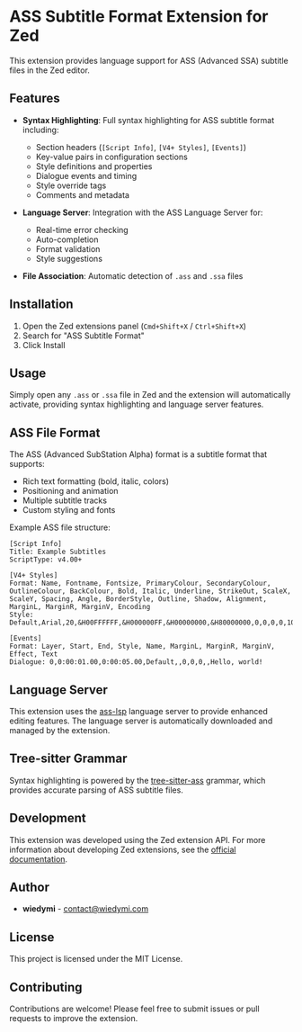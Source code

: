 # ASS Subtitle Format Extension for Zed

This extension provides language support for ASS (Advanced SSA) subtitle files in the Zed editor.

## Features

- **Syntax Highlighting**: Full syntax highlighting for ASS subtitle format including:
  - Section headers (`[Script Info]`, `[V4+ Styles]`, `[Events]`)
  - Key-value pairs in configuration sections
  - Style definitions and properties
  - Dialogue events and timing
  - Style override tags
  - Comments and metadata

- **Language Server**: Integration with the ASS Language Server for:
  - Real-time error checking
  - Auto-completion
  - Format validation
  - Style suggestions

- **File Association**: Automatic detection of `.ass` and `.ssa` files

## Installation

1. Open the Zed extensions panel (`Cmd+Shift+X` / `Ctrl+Shift+X`)
2. Search for "ASS Subtitle Format"
3. Click Install

## Usage

Simply open any `.ass` or `.ssa` file in Zed and the extension will automatically activate, providing syntax highlighting and language server features.

## ASS File Format

The ASS (Advanced SubStation Alpha) format is a subtitle format that supports:

- Rich text formatting (bold, italic, colors)
- Positioning and animation
- Multiple subtitle tracks
- Custom styling and fonts

Example ASS file structure:

```
[Script Info]
Title: Example Subtitles
ScriptType: v4.00+

[V4+ Styles]
Format: Name, Fontname, Fontsize, PrimaryColour, SecondaryColour, OutlineColour, BackColour, Bold, Italic, Underline, StrikeOut, ScaleX, ScaleY, Spacing, Angle, BorderStyle, Outline, Shadow, Alignment, MarginL, MarginR, MarginV, Encoding
Style: Default,Arial,20,&H00FFFFFF,&H000000FF,&H00000000,&H80000000,0,0,0,0,100,100,0,0,1,0,0,2,0,0,0,1

[Events]
Format: Layer, Start, End, Style, Name, MarginL, MarginR, MarginV, Effect, Text
Dialogue: 0,0:00:01.00,0:00:05.00,Default,,0,0,0,,Hello, world!
```

## Language Server

This extension uses the [ass-lsp](https://github.com/wiedymi/ass-lsp) language server to provide enhanced editing features. The language server is automatically downloaded and managed by the extension.

## Tree-sitter Grammar

Syntax highlighting is powered by the [tree-sitter-ass](https://github.com/wiedymi/tree-sitter-ass) grammar, which provides accurate parsing of ASS subtitle files.

## Development

This extension was developed using the Zed extension API. For more information about developing Zed extensions, see the [official documentation](https://zed.dev/docs/extensions).

## Author

- **wiedymi** - contact@wiedymi.com

## License

This project is licensed under the MIT License.

## Contributing

Contributions are welcome! Please feel free to submit issues or pull requests to improve the extension.